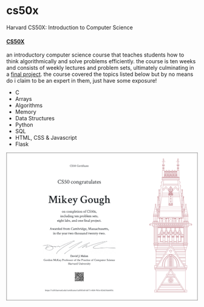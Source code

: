 # cs50x
Harvard CS50X: Introduction to Computer Science

#### [CS50X](https://bit.ly/3TD8gFk)
an introductory computer science course that teaches students how to think algorithmically and solve problems efficiently. the course is ten weeks and consists of weekly lectures and problem sets, ultimately culminating in a [final project](https://github.com/mikeygough/run100miles). the course covered the topics listed below but by no means do i claim to be an expert in them, just have some exposure!

<ul>
  <li>C</li>
  <li>Arrays</li>
  <li>Algorithms</li>
  <li>Memory</li>
  <li>Data Structures</li>
  <li>Python</li>
  <li>SQL</li>
  <li>HTML, CSS & Javascript</li>
  <li>Flask</li>
</ul>

<img src="cs50x-certificate.png"
     alt="cs50x-certificate"/>
